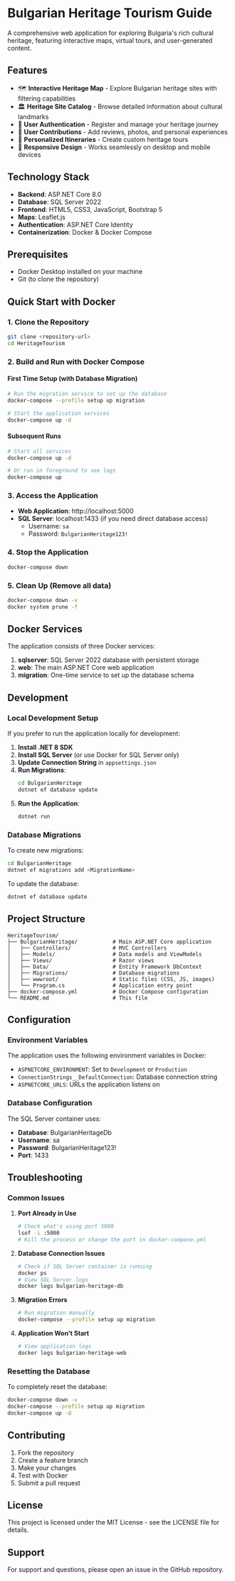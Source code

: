 # Bulgarian Heritage Tourism Guide

A comprehensive web application for exploring Bulgaria's rich cultural heritage, featuring interactive maps, virtual tours, and user-generated content.

## Features

- 🗺️ **Interactive Heritage Map** - Explore Bulgarian heritage sites with filtering capabilities
- 🏛️ **Heritage Site Catalog** - Browse detailed information about cultural landmarks
- 👤 **User Authentication** - Register and manage your heritage journey
- 📝 **User Contributions** - Add reviews, photos, and personal experiences
- 🎯 **Personalized Itineraries** - Create custom heritage tours
- 📱 **Responsive Design** - Works seamlessly on desktop and mobile devices

## Technology Stack

- **Backend**: ASP.NET Core 8.0
- **Database**: SQL Server 2022
- **Frontend**: HTML5, CSS3, JavaScript, Bootstrap 5
- **Maps**: Leaflet.js
- **Authentication**: ASP.NET Core Identity
- **Containerization**: Docker & Docker Compose

## Prerequisites

- Docker Desktop installed on your machine
- Git (to clone the repository)

## Quick Start with Docker

### 1. Clone the Repository
```bash
git clone <repository-url>
cd HeritageTourism
```

### 2. Build and Run with Docker Compose

#### First Time Setup (with Database Migration)
```bash
# Run the migration service to set up the database
docker-compose --profile setup up migration

# Start the application services
docker-compose up -d
```

#### Subsequent Runs
```bash
# Start all services
docker-compose up -d

# Or run in foreground to see logs
docker-compose up
```

### 3. Access the Application

- **Web Application**: http://localhost:5000
- **SQL Server**: localhost:1433 (if you need direct database access)
  - Username: `sa`
  - Password: `BulgarianHeritage123!`

### 4. Stop the Application
```bash
docker-compose down
```

### 5. Clean Up (Remove all data)
```bash
docker-compose down -v
docker system prune -f
```

## Docker Services

The application consists of three Docker services:

1. **sqlserver**: SQL Server 2022 database with persistent storage
2. **web**: The main ASP.NET Core web application
3. **migration**: One-time service to set up the database schema

## Development

### Local Development Setup

If you prefer to run the application locally for development:

1. **Install .NET 8 SDK**
2. **Install SQL Server** (or use Docker for SQL Server only)
3. **Update Connection String** in `appsettings.json`
4. **Run Migrations**:
   ```bash
   cd BulgarianHeritage
   dotnet ef database update
   ```
5. **Run the Application**:
   ```bash
   dotnet run
   ```

### Database Migrations

To create new migrations:
```bash
cd BulgarianHeritage
dotnet ef migrations add <MigrationName>
```

To update the database:
```bash
dotnet ef database update
```

## Project Structure

```
HeritageTourism/
├── BulgarianHeritage/           # Main ASP.NET Core application
│   ├── Controllers/             # MVC Controllers
│   ├── Models/                  # Data models and ViewModels
│   ├── Views/                   # Razor views
│   ├── Data/                    # Entity Framework DbContext
│   ├── Migrations/              # Database migrations
│   ├── wwwroot/                 # Static files (CSS, JS, images)
│   └── Program.cs               # Application entry point
├── docker-compose.yml           # Docker Compose configuration
└── README.md                    # This file
```

## Configuration

### Environment Variables

The application uses the following environment variables in Docker:

- `ASPNETCORE_ENVIRONMENT`: Set to `Development` or `Production`
- `ConnectionStrings__DefaultConnection`: Database connection string
- `ASPNETCORE_URLS`: URLs the application listens on

### Database Configuration

The SQL Server container uses:
- **Database**: BulgarianHeritageDb
- **Username**: sa
- **Password**: BulgarianHeritage123!
- **Port**: 1433

## Troubleshooting

### Common Issues

1. **Port Already in Use**
   ```bash
   # Check what's using port 5000
   lsof -i :5000
   # Kill the process or change the port in docker-compose.yml
   ```

2. **Database Connection Issues**
   ```bash
   # Check if SQL Server container is running
   docker ps
   # View SQL Server logs
   docker logs bulgarian-heritage-db
   ```

3. **Migration Errors**
   ```bash
   # Run migration manually
   docker-compose --profile setup up migration
   ```

4. **Application Won't Start**
   ```bash
   # View application logs
   docker logs bulgarian-heritage-web
   ```

### Resetting the Database

To completely reset the database:
```bash
docker-compose down -v
docker-compose --profile setup up migration
docker-compose up -d
```

## Contributing

1. Fork the repository
2. Create a feature branch
3. Make your changes
4. Test with Docker
5. Submit a pull request

## License

This project is licensed under the MIT License - see the LICENSE file for details.

## Support

For support and questions, please open an issue in the GitHub repository. 